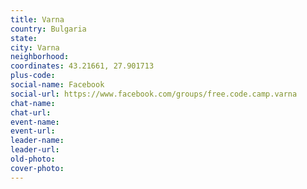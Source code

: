 ```yaml
---
title: Varna
country: Bulgaria
state: 
city: Varna
neighborhood: 
coordinates: 43.21661, 27.901713
plus-code:
social-name: Facebook
social-url: https://www.facebook.com/groups/free.code.camp.varna
chat-name:
chat-url:
event-name:
event-url:
leader-name:
leader-url:
old-photo: 
cover-photo:
---
```


